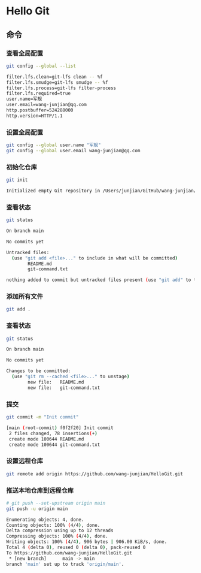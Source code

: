 # Hello Git

## 命令

### 查看全局配置

```bash
git config --global --list
```

```bash
filter.lfs.clean=git-lfs clean -- %f
filter.lfs.smudge=git-lfs smudge -- %f
filter.lfs.process=git-lfs filter-process
filter.lfs.required=true
user.name=军舰
user.email=wang-junjian@qq.com
http.postbuffer=524288000
http.version=HTTP/1.1
```

### 设置全局配置

```bash
git config --global user.name "军舰"
git config --global user.email wang-junjian@qq.com
```

### 初始化仓库

```bash
git init
```
```bash
Initialized empty Git repository in /Users/junjian/GitHub/wang-junjian/HelloGit/.git/
```

### 查看状态

```bash
git status
```
```bash
On branch main

No commits yet

Untracked files:
  (use "git add <file>..." to include in what will be committed)
        README.md
        git-command.txt

nothing added to commit but untracked files present (use "git add" to track)
```

### 添加所有文件

```bash
git add .
```

### 查看状态

```bash
git status
```
```bash
On branch main

No commits yet

Changes to be committed:
  (use "git rm --cached <file>..." to unstage)
        new file:   README.md
        new file:   git-command.txt
```

### 提交

```bash
git commit -m "Init commit"
```
```bash
[main (root-commit) f0f2f20] Init commit
 2 files changed, 78 insertions(+)
 create mode 100644 README.md
 create mode 100644 git-command.txt
```

### 设置远程仓库

```bash
git remote add origin https://github.com/wang-junjian/HelloGit.git
```

### 推送本地仓库到远程仓库

```bash
# git push --set-upstream origin main
git push -u origin main
```
```bash
Enumerating objects: 4, done.
Counting objects: 100% (4/4), done.
Delta compression using up to 12 threads
Compressing objects: 100% (4/4), done.
Writing objects: 100% (4/4), 906 bytes | 906.00 KiB/s, done.
Total 4 (delta 0), reused 0 (delta 0), pack-reused 0
To https://github.com/wang-junjian/HelloGit.git
 * [new branch]      main -> main
branch 'main' set up to track 'origin/main'.
```